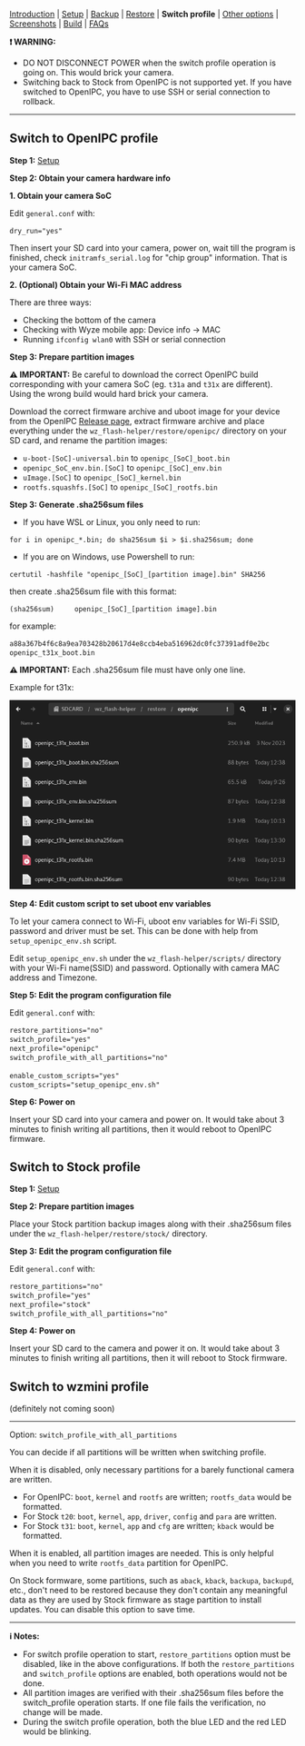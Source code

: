 
[Introduction](README.md) | [Setup](README_setup.md) | [Backup](README_backup.md) | [Restore](README_restore.md) | **Switch profile** | [Other options](README_other_options.md) | [Screenshots](README_screenshots.md) | [Build](README_build.md) | [FAQs](README_FAQs.md)



**❗ WARNING:**
- DO NOT DISCONNECT POWER when the switch profile operation is going on. This would brick your camera.
- Switching back to Stock from OpenIPC is not supported yet. If you have switched to OpenIPC, you have to use SSH or serial connection to rollback.

-----

## Switch to OpenIPC profile

**Step 1:** [Setup](README_setup.md)

**Step 2: Obtain your camera hardware info**

**1. Obtain your camera SoC**

Edit `general.conf` with:
```
dry_run="yes"
```

Then insert your SD card into your camera, power on, wait till the program is finished, check `initramfs_serial.log` for "chip group" information. That is your camera SoC.

**2. (Optional) Obtain your Wi-Fi MAC address**

There are three ways:

- Checking the bottom of the camera
- Checking with Wyze mobile app: Device info -> MAC
- Running `ifconfig wlan0` with SSH or serial connection

**Step 3: Prepare partition images**

**⚠️ IMPORTANT:** Be careful to download the correct OpenIPC build corresponding with your camera SoC (eg. `t31a` and `t31x` are different). Using the wrong build would hard brick your camera.

Download the correct firmware archive and uboot image for your device from the OpenIPC [Release page](https://github.com/OpenIPC/firmware/releases/tag/latest), extract firmware archive and place everything under the `wz_flash-helper/restore/openipc/` directory on your SD card, and rename the partition images:

- `u-boot-[SoC]-universal.bin` to `openipc_[SoC]_boot.bin`
- `openipc_SoC_env.bin.[SoC]` to `openipc_[SoC]_env.bin`
- `uImage.[SoC]` to `openipc_[SoC]_kernel.bin`
- `rootfs.squashfs.[SoC]` to `openipc_[SoC]_rootfs.bin`

**Step 3: Generate .sha256sum files**

- If you have WSL or Linux, you only need to run:
```
for i in openipc_*.bin; do sha256sum $i > $i.sha256sum; done
```

- If you are on Windows, use Powershell to run:
```
certutil -hashfile "openipc_[SoC]_[partition image].bin" SHA256
```
then create .sha256sum file with this format:
```
(sha256sum)		openipc_[SoC]_[partition image].bin
```
for example:
```
a88a367b4f6c8a9ea703428b20617d4e8ccb4eba516962dc0fc37391adf0e2bc  openipc_t31x_boot.bin
```

**⚠️ IMPORTANT:** Each .sha256sum file must have only one line.

Example for t31x:

![Alt text](https://raw.githubusercontent.com/archandanime/wz_flash-helper/main/images/switch_profile_01.png)

**Step 4: Edit custom script to set uboot env variables**

To let your camera connect to Wi-Fi, uboot env variables for Wi-Fi SSID, password and driver must be set. This can be done with help from `setup_openipc_env.sh` script.

Edit `setup_openipc_env.sh` under the `wz_flash-helper/scripts/` directory with your Wi-Fi name(SSID) and password. Optionally with camera MAC address and Timezone.

**Step 5: Edit the program configuration file**

Edit `general.conf` with:
```
restore_partitions="no"
switch_profile="yes"
next_profile="openipc"
switch_profile_with_all_partitions="no"

enable_custom_scripts="yes"
custom_scripts="setup_openipc_env.sh"
```

**Step 6: Power on**

Insert your SD card into your camera and power on. It would take about 3 minutes to finish writing all partitions, then it would reboot to OpenIPC firmware.

## Switch to Stock profile

**Step 1:** [Setup](README_setup.md)

**Step 2: Prepare partition images**

Place your Stock partition backup images along with their .sha256sum files under the `wz_flash-helper/restore/stock/` directory.

**Step 3: Edit the program configuration file**

Edit `general.conf` with:
```
restore_partitions="no"
switch_profile="yes"
next_profile="stock"
switch_profile_with_all_partitions="no"
```

**Step 4: Power on**

Insert your SD card to the camera and power it on. It would take about 3 minutes to finish writing all partitions, then it will reboot to Stock firmware.

## Switch to wzmini profile

(definitely not coming soon)

-----

Option: `switch_profile_with_all_partitions`

You can decide if all partitions will be written when switching profile.

When it is disabled, only necessary partitions for a barely functional camera are written.

- For OpenIPC: `boot`, `kernel` and `rootfs` are written; `rootfs_data` would be formatted.
- For Stock `t20`: `boot`, `kernel`, `app`, `driver`, `config` and `para` are written.
- For Stock `t31`: `boot`, `kernel`, `app` and `cfg` are written; `kback` would be formatted.

When it is enabled, all partition images are needed. This is only helpful when you need to write `rootfs_data` partition for OpenIPC.

On Stock formware, some partitions, such as `aback`, `kback`, `backupa`, `backupd`, etc., don't need to be restored because they don't contain any meaningful data as they are used by Stock firmware as stage partition to install updates. You can disable this option to save time.

-----

**ℹ️ Notes:**
- For switch profile operation to start, `restore_partitions` option must be disabled, like in the above configurations. If both the  `restore_partitions` and `switch_profile` options are enabled, both operations would not be done.
- All partition images are verified with their .sha256sum files before the switch_profile operation starts. If one file fails the verification, no change will be made.
- During the switch profile operation, both the blue LED and the red LED would be blinking.

